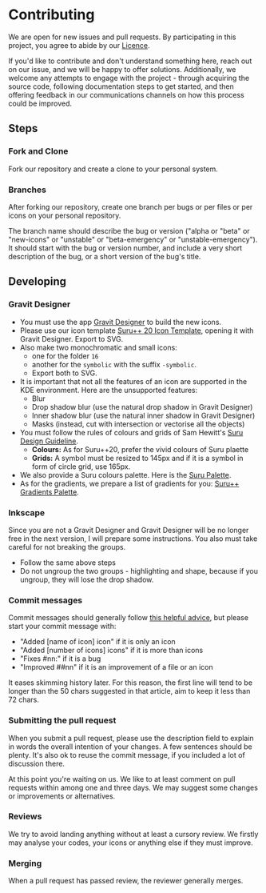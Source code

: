 # Contributing

We are open for new issues and pull requests. By participating in this project, you agree to abide by our [Licence][licence].

If you'd like to contribute and don't understand something here, reach out on our issue, and we will be happy to offer solutions. Additionally, we welcome any attempts to engage with the project - through acquiring the source code, following documentation steps to get started, and then offering feedback in our communications channels on how this process could be improved.

[licence]: /gusbemacbe/suru-plus/blob/master/LICENSE

## Steps

### Fork and Clone

Fork our repository and create a clone to your personal system.

### Branches

After forking our repository, create one branch per bugs or per files or per icons on your personal repository.

The branch name should describe the bug or version ("alpha or "beta" or "new-icons" or "unstable" or "beta-emergency" or "unstable-emergency"). It should start with the bug or version number, and include a very short description of the bug, or a short version of the bug's title.

## Developing

### Gravit Designer

* You must use the app [Gravit Designer](https://gravit.io) to build the new icons.
* Please use our icon template [Suru++ 20 Icon Template](https://github.com/gusbemacbe/suru-plus/blob/beta/templates/Suru%2B%2B%2020%20Template.gvdesign), opening it with Gravit Designer. Export to SVG. 
* Also make two monochromatic and small icons: 
  * one for the folder `16`
  * another for the `symbolic` with the suffix `-symbolic`. 
  * Export both to SVG.
* It is important that not all the features of an icon are supported in the KDE environment. Here are the unsupported features:
  * Blur
  * Drop shadow blur (use the natural drop shadow in Gravit Designer)
  * Inner shadow blur (use the natural inner shadow in Gravit Designer)
  * Masks (instead, cut with intersection or vectorise all the objects)
* You must follow the rules of colours and grids of Sam Hewitt's [Suru Design Guideline](https://snwh.org/suru/guidelines). 
  * **Colours:** As for Suru++20, prefer the vivid colours of Suru plaette
  * **Grids:** A symbol must be resized to 145px and if it is a symbol in form of circle grid, use 165px. 
* We also provide a Suru colours palette. Here is the [Suru Palette](https://github.com/gusbemacbe/suru-plus/blob/beta/templates/Suru%20Palette.gvswatch).
* As for the gradients, we prepare a list of gradients for you: [Suru++ Gradients Palette](https://github.com/gusbemacbe/suru-plus/blob/beta/templates/Suru%2B%2B%20Gradients%20Palette.gvswatch).

### Inkscape

Since you are not a Gravit Designer and Gravit Designer will be no longer free in the next version, I will prepare some instructions. You also must take careful for not breaking the groups.

* Follow the same above steps
* Do not ungroup the two groups - highlighting and shape, because if you ungroup, they will lose the drop shadow. 

### Commit messages

Commit messages should generally follow [this helpful advice](http://tbaggery.com/2008/04/19/a-note-about-git-commit-messages.html), but please start your commit message with:
* "Added [name of icon] icon" if it is only an icon
* "Added [number of icons] icons" if it is more than icons
* "Fixes #nn:" if it is a bug
* "Improved ##nn" if it is an improvement of a file or an icon
  
It eases skimming history later. For this reason, the first line will tend to be longer than the 50 chars suggested in that article, aim to keep it less than 72 chars.

### Submitting the pull request

When you submit a pull request, please use the description field to explain in words the overall intention of your changes. A few sentences should be plenty. It's also ok to reuse the commit message, if you included a lot of discussion there.

At this point you're waiting on us. We like to at least comment on pull requests within among one and three days. We may suggest some changes or improvements or alternatives.

### Reviews

We try to avoid landing anything without at least a cursory review. We firstly may analyse your codes, your icons or anything else if they must improve. 

### Merging

When a pull request has passed review, the reviewer generally merges.


